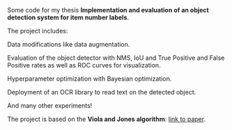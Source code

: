 Some code for my thesis **Implementation and evaluation of an object detection system for item number labels**.

The project includes:

Data modifications like data augmentation.

Evaluation of the object detector with NMS, IoU and True Positive and False Positive rates as well as ROC curves for visualization.

Hyperparameter optimization with Bayesian optimization.

Deployment of an OCR library to read text on the detected object.

And many other experiments!

The project is based on the **Viola and Jones algorithm**: [link to paper](https://www.cs.cmu.edu/~efros/courses/AP06/Papers/viola-cvpr-01.pdf).

